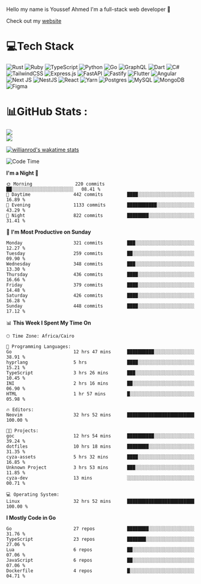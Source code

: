 Hello my name is Youssef Ahmed I'm a full-stack web developer 👋

Check out my [website](https://youssefahmed.vercel.app)
 
# 💻Tech Stack

![Rust](https://img.shields.io/badge/rust-%23000000.svg?style=for-the-badge&logo=rust&logoColor=white) ![Ruby](https://img.shields.io/badge/ruby-%23CC342D.svg?style=for-the-badge&logo=ruby&logoColor=white) ![TypeScript](https://img.shields.io/badge/typescript-%23007ACC.svg?style=for-the-badge&logo=typescript&logoColor=white) ![Python](https://img.shields.io/badge/python-3670A0?style=for-the-badge&logo=python&logoColor=ffdd54) ![Go](https://img.shields.io/badge/go-%2300ADD8.svg?style=for-the-badge&logo=go&logoColor=white) ![GraphQL](https://img.shields.io/badge/-GraphQL-E10098?style=for-the-badge&logo=graphql&logoColor=white) ![Dart](https://img.shields.io/badge/dart-%230175C2.svg?style=for-the-badge&logo=dart&logoColor=white) ![C#](https://img.shields.io/badge/c%23-%23239120.svg?style=for-the-badge&logo=c-sharp&logoColor=white) ![TailwindCSS](https://img.shields.io/badge/tailwindcss-%2338B2AC.svg?style=for-the-badge&logo=tailwind-css&logoColor=white) ![Express.js](https://img.shields.io/badge/express.js-%23404d59.svg?style=for-the-badge&logo=express&logoColor=%2361DAFB) ![FastAPI](https://img.shields.io/badge/FastAPI-005571?style=for-the-badge&logo=fastapi) ![Fastify](https://img.shields.io/badge/fastify-%23000000.svg?style=for-the-badge&logo=fastify&logoColor=white) ![Flutter](https://img.shields.io/badge/Flutter-%2302569B.svg?style=for-the-badge&logo=Flutter&logoColor=white) ![Angular](https://img.shields.io/badge/angular-%23DD0031.svg?style=for-the-badge&logo=angular&logoColor=white) ![Next JS](https://img.shields.io/badge/Next-black?style=for-the-badge&logo=next.js&logoColor=white) ![NestJS](https://img.shields.io/badge/nestjs-%23E0234E.svg?style=for-the-badge&logo=nestjs&logoColor=white) ![React](https://img.shields.io/badge/react-%2320232a.svg?style=for-the-badge&logo=react&logoColor=%2361DAFB) ![Yarn](https://img.shields.io/badge/yarn-%232C8EBB.svg?style=for-the-badge&logo=yarn&logoColor=white) ![Postgres](https://img.shields.io/badge/postgres-%23316192.svg?style=for-the-badge&logo=postgresql&logoColor=white) ![MySQL](https://img.shields.io/badge/mysql-%2300f.svg?style=for-the-badge&logo=mysql&logoColor=white) ![MongoDB](https://img.shields.io/badge/MongoDB-%234ea94b.svg?style=for-the-badge&logo=mongodb&logoColor=white)     ![Figma](https://img.shields.io/badge/figma-%23F24E1E.svg?style=for-the-badge&logo=figma&logoColor=white)

# 📊GitHub Stats :

![](https://github-readme-stats.vercel.app/api?username=joetifa2003&theme=tokyonight&hide_border=false&include_all_commits=false&count_private=false)<br/>
![](https://github-readme-streak-stats.herokuapp.com/?user=joetifa2003&theme=tokyonight&hide_border=false)<br/>

[![willianrod's wakatime stats](https://github-readme-stats.vercel.app/api/wakatime?username=joetifa2003&layout=compact)](https://github.com/anuraghazra/github-readme-stats)
<!--START_SECTION:waka-->
![Code Time](http://img.shields.io/badge/Code%20Time-4%2C617%20hrs%2027%20mins-blue)

**I'm a Night 🦉** 

```text
🌞 Morning                220 commits         ██░░░░░░░░░░░░░░░░░░░░░░░   08.41 % 
🌆 Daytime                442 commits         ████░░░░░░░░░░░░░░░░░░░░░   16.89 % 
🌃 Evening                1133 commits        ███████████░░░░░░░░░░░░░░   43.29 % 
🌙 Night                  822 commits         ████████░░░░░░░░░░░░░░░░░   31.41 % 
```
📅 **I'm Most Productive on Sunday** 

```text
Monday                   321 commits         ███░░░░░░░░░░░░░░░░░░░░░░   12.27 % 
Tuesday                  259 commits         ██░░░░░░░░░░░░░░░░░░░░░░░   09.90 % 
Wednesday                348 commits         ███░░░░░░░░░░░░░░░░░░░░░░   13.30 % 
Thursday                 436 commits         ████░░░░░░░░░░░░░░░░░░░░░   16.66 % 
Friday                   379 commits         ████░░░░░░░░░░░░░░░░░░░░░   14.48 % 
Saturday                 426 commits         ████░░░░░░░░░░░░░░░░░░░░░   16.28 % 
Sunday                   448 commits         ████░░░░░░░░░░░░░░░░░░░░░   17.12 % 
```


📊 **This Week I Spent My Time On** 

```text
🕑︎ Time Zone: Africa/Cairo

💬 Programming Languages: 
Go                       12 hrs 47 mins      ██████████░░░░░░░░░░░░░░░   38.91 % 
hyprlang                 5 hrs               ████░░░░░░░░░░░░░░░░░░░░░   15.21 % 
TypeScript               3 hrs 26 mins       ███░░░░░░░░░░░░░░░░░░░░░░   10.45 % 
INI                      2 hrs 16 mins       ██░░░░░░░░░░░░░░░░░░░░░░░   06.90 % 
HTML                     1 hr 57 mins        █░░░░░░░░░░░░░░░░░░░░░░░░   05.98 % 

🔥 Editors: 
Neovim                   32 hrs 52 mins      █████████████████████████   100.00 % 

🐱‍💻 Projects: 
goc                      12 hrs 54 mins      ██████████░░░░░░░░░░░░░░░   39.24 % 
dotfiles                 10 hrs 18 mins      ████████░░░░░░░░░░░░░░░░░   31.35 % 
cyza-assets              5 hrs 32 mins       ████░░░░░░░░░░░░░░░░░░░░░   16.85 % 
Unknown Project          3 hrs 53 mins       ███░░░░░░░░░░░░░░░░░░░░░░   11.85 % 
cyza-dev                 13 mins             ░░░░░░░░░░░░░░░░░░░░░░░░░   00.71 % 

💻 Operating System: 
Linux                    32 hrs 52 mins      █████████████████████████   100.00 % 
```

**I Mostly Code in Go** 

```text
Go                       27 repos            ████████░░░░░░░░░░░░░░░░░   31.76 % 
TypeScript               23 repos            ███████░░░░░░░░░░░░░░░░░░   27.06 % 
Lua                      6 repos             ██░░░░░░░░░░░░░░░░░░░░░░░   07.06 % 
JavaScript               6 repos             ██░░░░░░░░░░░░░░░░░░░░░░░   07.06 % 
Dockerfile               4 repos             █░░░░░░░░░░░░░░░░░░░░░░░░   04.71 % 
```




<!--END_SECTION:waka-->
